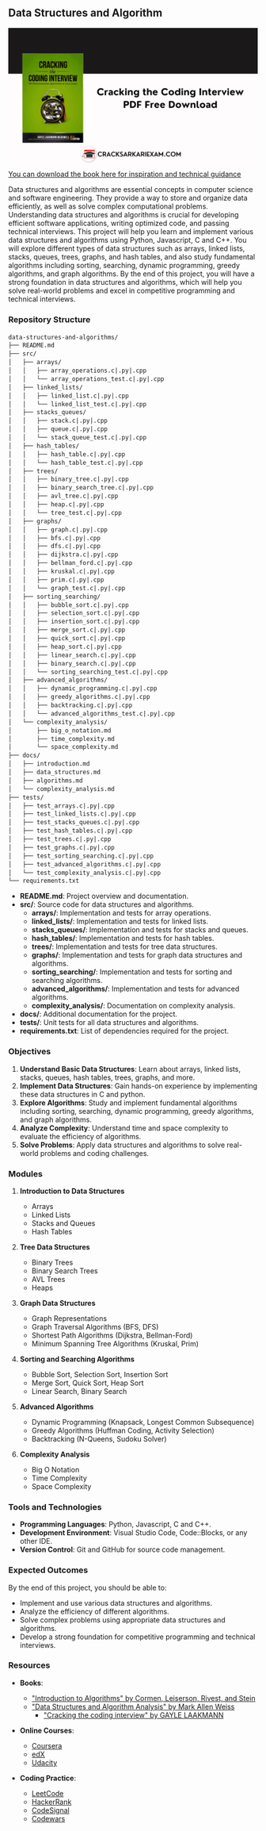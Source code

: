 ## Data Structures and Algorithm
![data structures and algorithm](./docs/Cracking-the-Coding-Interview-PDF-Free-Download.png)
[You can download the book here for inspiration and technical guidance](/docs/Cracking%20the%20Coding%20Interview%206th%20Edition.pdf)

Data structures and algorithms are essential concepts in computer science and software engineering. They provide a way to store and organize data efficiently, as well as solve complex computational problems. Understanding data structures and algorithms is crucial for developing efficient software applications, writing optimized code, and passing technical interviews. This project will help you learn and implement various data structures and algorithms using Python, Javascript, C and C++. You will explore different types of data structures such as arrays, linked lists, stacks, queues, trees, graphs, and hash tables, and also study fundamental algorithms including sorting, searching, dynamic programming, greedy algorithms, and graph algorithms. By the end of this project, you will have a strong foundation in data structures and algorithms, which will help you solve real-world problems and excel in competitive programming and technical interviews.

### Repository Structure
```txt
data-structures-and-algorithms/
├── README.md
├── src/
│   ├── arrays/
│   │   ├── array_operations.c|.py|.cpp
│   │   └── array_operations_test.c|.py|.cpp
│   ├── linked_lists/
│   │   ├── linked_list.c|.py|.cpp
│   │   └── linked_list_test.c|.py|.cpp
│   ├── stacks_queues/
│   │   ├── stack.c|.py|.cpp
│   │   ├── queue.c|.py|.cpp
│   │   └── stack_queue_test.c|.py|.cpp
│   ├── hash_tables/
│   │   ├── hash_table.c|.py|.cpp
│   │   └── hash_table_test.c|.py|.cpp
│   ├── trees/
│   │   ├── binary_tree.c|.py|.cpp
│   │   ├── binary_search_tree.c|.py|.cpp
│   │   ├── avl_tree.c|.py|.cpp
│   │   ├── heap.c|.py|.cpp
│   │   └── tree_test.c|.py|.cpp
│   ├── graphs/
│   │   ├── graph.c|.py|.cpp
│   │   ├── bfs.c|.py|.cpp
│   │   ├── dfs.c|.py|.cpp
│   │   ├── dijkstra.c|.py|.cpp
│   │   ├── bellman_ford.c|.py|.cpp
│   │   ├── kruskal.c|.py|.cpp
│   │   ├── prim.c|.py|.cpp
│   │   └── graph_test.c|.py|.cpp
│   ├── sorting_searching/
│   │   ├── bubble_sort.c|.py|.cpp
│   │   ├── selection_sort.c|.py|.cpp
│   │   ├── insertion_sort.c|.py|.cpp
│   │   ├── merge_sort.c|.py|.cpp
│   │   ├── quick_sort.c|.py|.cpp
│   │   ├── heap_sort.c|.py|.cpp
│   │   ├── linear_search.c|.py|.cpp
│   │   ├── binary_search.c|.py|.cpp
│   │   └── sorting_searching_test.c|.py|.cpp
│   ├── advanced_algorithms/
│   │   ├── dynamic_programming.c|.py|.cpp
│   │   ├── greedy_algorithms.c|.py|.cpp
│   │   ├── backtracking.c|.py|.cpp
│   │   └── advanced_algorithms_test.c|.py|.cpp
│   └── complexity_analysis/
│       ├── big_o_notation.md
│       ├── time_complexity.md
│       └── space_complexity.md
├── docs/
│   ├── introduction.md
│   ├── data_structures.md
│   ├── algorithms.md
│   └── complexity_analysis.md
├── tests/
│   ├── test_arrays.c|.py|.cpp
│   ├── test_linked_lists.c|.py|.cpp
│   ├── test_stacks_queues.c|.py|.cpp
│   ├── test_hash_tables.c|.py|.cpp
│   ├── test_trees.c|.py|.cpp
│   ├── test_graphs.c|.py|.cpp
│   ├── test_sorting_searching.c|.py|.cpp
│   ├── test_advanced_algorithms.c|.py|.cpp
│   └── test_complexity_analysis.c|.py|.cpp
└── requirements.txt
```
- **README.md**: Project overview and documentation.
- **src/**: Source code for data structures and algorithms.
  - **arrays/**: Implementation and tests for array operations.
  - **linked_lists/**: Implementation and tests for linked lists.
  - **stacks_queues/**: Implementation and tests for stacks and queues.
  - **hash_tables/**: Implementation and tests for hash tables.
  - **trees/**: Implementation and tests for tree data structures.
  - **graphs/**: Implementation and tests for graph data structures and algorithms.
  - **sorting_searching/**: Implementation and tests for sorting and searching algorithms.
  - **advanced_algorithms/**: Implementation and tests for advanced algorithms.
  - **complexity_analysis/**: Documentation on complexity analysis.
- **docs/**: Additional documentation for the project.
- **tests/**: Unit tests for all data structures and algorithms.
- **requirements.txt**: List of dependencies required for the project.

### Objectives
1. **Understand Basic Data Structures**: Learn about arrays, linked lists, stacks, queues, hash tables, trees, graphs, and more.
2. **Implement Data Structures**: Gain hands-on experience by implementing these data structures in C and python.
3. **Explore Algorithms**: Study and implement fundamental algorithms including sorting, searching, dynamic programming, greedy algorithms, and graph algorithms.
4. **Analyze Complexity**: Understand time and space complexity to evaluate the efficiency of algorithms.
5. **Solve Problems**: Apply data structures and algorithms to solve real-world problems and coding challenges.

### Modules
1. **Introduction to Data Structures**
   - Arrays
   - Linked Lists
   - Stacks and Queues
   - Hash Tables

2. **Tree Data Structures**
   - Binary Trees
   - Binary Search Trees
   - AVL Trees
   - Heaps

3. **Graph Data Structures**
   - Graph Representations
   - Graph Traversal Algorithms (BFS, DFS)
   - Shortest Path Algorithms (Dijkstra, Bellman-Ford)
   - Minimum Spanning Tree Algorithms (Kruskal, Prim)

4. **Sorting and Searching Algorithms**
   - Bubble Sort, Selection Sort, Insertion Sort
   - Merge Sort, Quick Sort, Heap Sort
   - Linear Search, Binary Search

5. **Advanced Algorithms**
   - Dynamic Programming (Knapsack, Longest Common Subsequence)
   - Greedy Algorithms (Huffman Coding, Activity Selection)
   - Backtracking (N-Queens, Sudoku Solver)

6. **Complexity Analysis**
   - Big O Notation
   - Time Complexity
   - Space Complexity

### Tools and Technologies

- **Programming Languages**: Python, Javascript, C and C++.
- **Development Environment**: Visual Studio Code, Code::Blocks, or any other IDE.
- **Version Control**: Git and GitHub for source code management.

### Expected Outcomes

By the end of this project, you should be able to:

- Implement and use various data structures and algorithms.
- Analyze the efficiency of different algorithms.
- Solve complex problems using appropriate data structures and algorithms.
- Develop a strong foundation for competitive programming and technical interviews.

### Resources
- **Books**:
  - ["Introduction to Algorithms" by Cormen, Leiserson, Rivest, and Stein](https://mitpress.mit.edu/9780262046305/introduction-to-algorithms/)
  - ["Data Structures and Algorithm Analysis" by Mark Allen Weiss](https://www.pearson.com/store/p/data-structures-and-algorithm-analysis-in-c-/P100000161453)
    - ["Cracking the coding interview" by GAYLE LAAKMANN](https://drive.google.com/file/d/1HlKvNPzeixl8TAgkGYLGxM8WdH_Y7UMr/view?usp=sharing)

- **Online Courses**:
  - [Coursera](https://www.coursera.org/)
  - [edX](https://www.edx.org/)
  - [Udacity](https://www.udacity.com/)

- **Coding Practice**:
  - [LeetCode](https://www.leetcode.com)
  - [HackerRank](https://www.hackerrank.com)
  - [CodeSignal](https://www.codesignal.com)
  - [Codewars](https://www.codewars.com)
